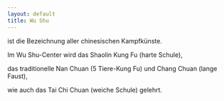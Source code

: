```yaml
---
layout: default
title: Wu Shu
---
```


ist die Bezeichnung aller chinesischen Kampfkünste.

<p class="talign-right">Im Wu Shu-Center wird das Shaolin Kung Fu (harte Schule),</p>

das traditionelle Nan Chuan (5 Tiere-Kung Fu) und Chang Chuan (lange Faust),

<p class="talign-right">wie auch das Tai Chi Chuan (weiche Schule) gelehrt.</p>